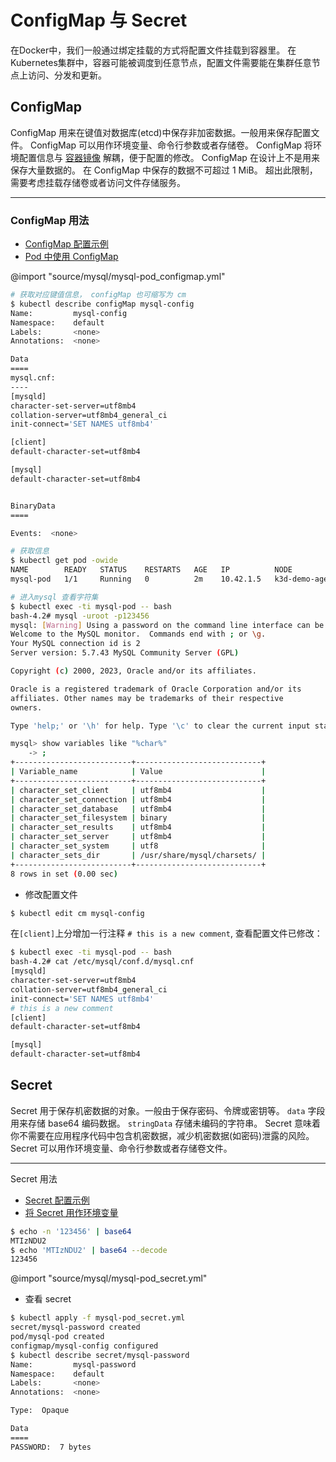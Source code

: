 # ConfigMap 与 Secret

<p class="r">
在Docker中，我们一般通过绑定挂载的方式将配置文件挂载到容器里。
在Kubernetes集群中，容器可能被调度到任意节点，配置文件需要能在集群任意节点上访问、分发和更新。
</p>

## ConfigMap

ConfigMap 用来在键值对数据库(etcd)中保存非加密数据。一般用来保存配置文件。
ConfigMap 可以用作环境变量、命令行参数或者存储卷。
ConfigMap 将环境配置信息与 [容器镜像](https://kubernetes.io/zh-cn/docs/reference/glossary/?all=true#term-image) 解耦，便于配置的修改。
ConfigMap 在设计上不是用来保存大量数据的。
在 ConfigMap 中保存的数据不可超过 1 MiB。
超出此限制，需要考虑挂载存储卷或者访问文件存储服务。

---

### ConfigMap 用法

- [ConfigMap 配置示例](https://kubernetes.io/docs/concepts/configuration/configmap/#configmaps-and-pods)
- [Pod 中使用 ConfigMap](https://kubernetes.io/docs/concepts/configuration/configmap/#using-configmaps-as-files-from-a-pod)

@import "source/mysql/mysql-pod_configmap.yml"

```sh
# 获取对应键值信息， configMap 也可缩写为 cm
$ kubectl describe configMap mysql-config
Name:         mysql-config
Namespace:    default
Labels:       <none>
Annotations:  <none>

Data
====
mysql.cnf:
----
[mysqld]
character-set-server=utf8mb4
collation-server=utf8mb4_general_ci
init-connect='SET NAMES utf8mb4'

[client]
default-character-set=utf8mb4

[mysql]
default-character-set=utf8mb4


BinaryData
====

Events:  <none>

# 获取信息
$ kubectl get pod -owide
NAME        READY   STATUS    RESTARTS   AGE   IP          NODE               NOMINATED NODE   READINESS GATES
mysql-pod   1/1     Running   0          2m    10.42.1.5   k3d-demo-agent-1   <none>           <none>

# 进入mysql 查看字符集
$ kubectl exec -ti mysql-pod -- bash
bash-4.2# mysql -uroot -p123456
mysql: [Warning] Using a password on the command line interface can be insecure.
Welcome to the MySQL monitor.  Commands end with ; or \g.
Your MySQL connection id is 2
Server version: 5.7.43 MySQL Community Server (GPL)

Copyright (c) 2000, 2023, Oracle and/or its affiliates.

Oracle is a registered trademark of Oracle Corporation and/or its
affiliates. Other names may be trademarks of their respective
owners.

Type 'help;' or '\h' for help. Type '\c' to clear the current input statement.

mysql> show variables like "%char%"
    -> ;
+--------------------------+----------------------------+
| Variable_name            | Value                      |
+--------------------------+----------------------------+
| character_set_client     | utf8mb4                    |
| character_set_connection | utf8mb4                    |
| character_set_database   | utf8mb4                    |
| character_set_filesystem | binary                     |
| character_set_results    | utf8mb4                    |
| character_set_server     | utf8mb4                    |
| character_set_system     | utf8                       |
| character_sets_dir       | /usr/share/mysql/charsets/ |
+--------------------------+----------------------------+
8 rows in set (0.00 sec)
```

- 修改配置文件

```sh
$ kubectl edit cm mysql-config
```

在`[client]`上分增加一行注释 `# this is a new comment`, 查看配置文件已修改：

```sh
$ kubectl exec -ti mysql-pod -- bash
bash-4.2# cat /etc/mysql/conf.d/mysql.cnf
[mysqld]
character-set-server=utf8mb4
collation-server=utf8mb4_general_ci
init-connect='SET NAMES utf8mb4'
# this is a new comment
[client]
default-character-set=utf8mb4

[mysql]
default-character-set=utf8mb4
```

## Secret

Secret 用于保存机密数据的对象。一般由于保存密码、令牌或密钥等。
`data` 字段用来存储 base64 编码数据。
`stringData` 存储未编码的字符串。
Secret 意味着你不需要在应用程序代码中包含机密数据，减少机密数据(如密码)泄露的风险。
Secret 可以用作环境变量、命令行参数或者存储卷文件。

---

Secret 用法

- [Secret 配置示例](https://kubernetes.io/zh-cn/docs/concepts/configuration/secret/#use-case)
- [将 Secret 用作环境变量](https://kubernetes.io/zh-cn/docs/concepts/configuration/secret/#using-secrets-as-environment-variables)

```sh
$ echo -n '123456' | base64
MTIzNDU2
$ echo 'MTIzNDU2' | base64 --decode
123456
```

@import "source/mysql/mysql-pod_secret.yml"

- 查看 secret

```sh
$ kubectl apply -f mysql-pod_secret.yml
secret/mysql-password created
pod/mysql-pod created
configmap/mysql-config configured
$ kubectl describe secret/mysql-password
Name:         mysql-password
Namespace:    default
Labels:       <none>
Annotations:  <none>

Type:  Opaque

Data
====
PASSWORD:  7 bytes
```
